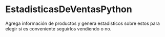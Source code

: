 # EstadisticasDeVentasPython
Agrega información de productos y genera estadisticos sobre estos para elegir si es conveniente seguirlos vendiendo o no.
